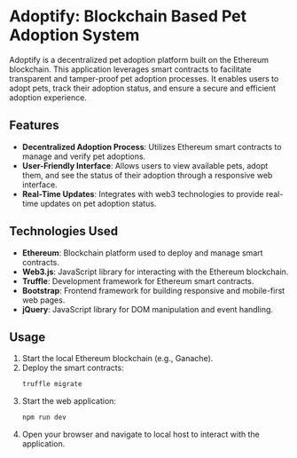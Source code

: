 # Adoptify: Blockchain Based Pet Adoption System

Adoptify is a decentralized pet adoption platform built on the Ethereum blockchain. This application leverages smart contracts to facilitate transparent and tamper-proof pet adoption processes. It enables users to adopt pets, track their adoption status, and ensure a secure and efficient adoption experience.

## Features

- **Decentralized Adoption Process**: Utilizes Ethereum smart contracts to manage and verify pet adoptions.
- **User-Friendly Interface**: Allows users to view available pets, adopt them, and see the status of their adoption through a responsive web interface.
- **Real-Time Updates**: Integrates with web3 technologies to provide real-time updates on pet adoption status.

## Technologies Used

- **Ethereum**: Blockchain platform used to deploy and manage smart contracts.
- **Web3.js**: JavaScript library for interacting with the Ethereum blockchain.
- **Truffle**: Development framework for Ethereum smart contracts.
- **Bootstrap**: Frontend framework for building responsive and mobile-first web pages.
- **jQuery**: JavaScript library for DOM manipulation and event handling.


## Usage

1. Start the local Ethereum blockchain (e.g., Ganache).
2. Deploy the smart contracts:
    ```bash
    truffle migrate
    ```
3. Start the web application:
    ```bash
    npm run dev
    ```
4. Open your browser and navigate to local host to interact with the application.

